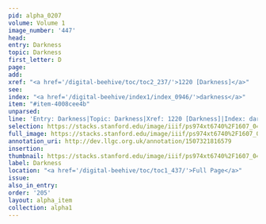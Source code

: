 ```yaml
---
pid: alpha_0207
volume: Volume 1
image_number: '447'
head: 
entry: Darkness
topic: Darkness
first_letter: D
page: 
add: 
xref: "<a href='/digital-beehive/toc/toc2_237/'>1220 [Darkness]</a>"
see: 
index: "<a href='/digital-beehive/index1/index_0946/'>darkness</a>"
item: "#item-4008cee4b"
unparsed: 
line: 'Entry: Darkness|Topic: Darkness|Xref: 1220 [Darkness]|Index: darkness|#item-4008cee4b'
selection: https://stacks.stanford.edu/image/iiif/ps974xt6740%2F1607_0446/388,3296,3038,565/full/0/default.jpg
full_image: https://stacks.stanford.edu/image/iiif/ps974xt6740%2F1607_0446/full/full/0/default.jpg
annotation_uri: http://dev.llgc.org.uk/annotation/1507321816579
insertion: 
thumbnail: https://stacks.stanford.edu/image/iiif/ps974xt6740%2F1607_0446/388,3296,600,180/250,/0/default.jpg
label: Darkness
location: "<a href='/digital-beehive/toc/toc1_437/'>Full Page</a>"
issue: 
also_in_entry: 
order: '205'
layout: alpha_item
collection: alpha1
---
```

